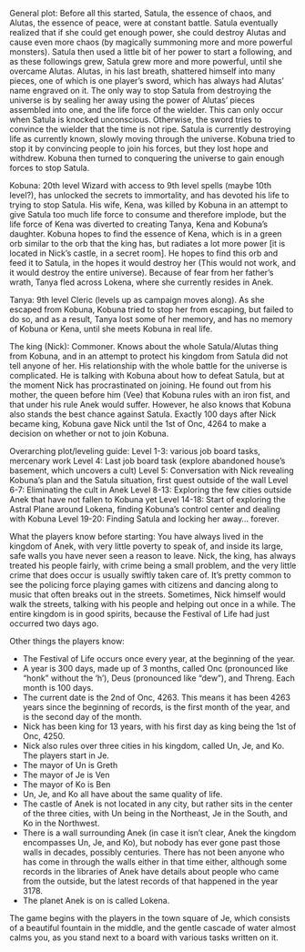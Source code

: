 General plot: Before all this started, Satula, the essence of chaos, and Alutas, the essence of peace, were at constant battle. Satula eventually realized that if she could get enough power, she could destroy Alutas and cause even more chaos (by magically summoning more and more powerful monsters). Satula then used a little bit of her power to start a following, and as these followings grew, Satula grew more and more powerful, until she overcame Alutas. Alutas, in his last breath, shattered himself into many pieces, one of which is one player’s sword, which has always had Alutas’ name engraved on it. The only way to stop Satula from destroying the universe is by sealing her away using the power of Alutas’ pieces assembled into one, and the life force of the wielder. This can only occur when Satula is knocked unconscious. Otherwise, the sword tries to convince the wielder that the time is not ripe. Satula is currently destroying life as currently known, slowly moving through the universe. Kobuna tried to stop it by convincing people to join his forces, but they lost hope and withdrew. Kobuna then turned to conquering the universe to gain enough forces to stop Satula.

Kobuna: 20th level Wizard with access to 9th level spells (maybe 10th level?), has unlocked the secrets to immortality, and has devoted his life to trying to stop Satula. His wife, Kena, was killed by Kobuna in an attempt to give Satula too much life force to consume and therefore implode, but the life force of Kena was diverted to creating Tanya, Kena and Kobuna’s daughter. Kobuna hopes to find the essence of Kena, which is in a green orb similar to the orb that the king has, but radiates a lot more power [it is located in Nick’s castle, in a secret room]. He hopes to find this orb and feed it to Satula, in the hopes it would destroy her (This would not work, and it would destroy the entire universe). Because of fear from her father’s wrath, Tanya fled across Lokena, where she currently resides in Anek.

Tanya: 9th level Cleric (levels up as campaign moves along). As she escaped from Kobuna, Kobuna tried to stop her from escaping, but failed to do so, and as a result, Tanya lost some of her memory, and has no memory of Kobuna or Kena, until she meets Kobuna in real life.

The king (Nick): Commoner. Knows about the whole Satula/Alutas thing from Kobuna, and in an attempt to protect his kingdom from Satula did not tell anyone of her. His relationship with the whole battle for the universe is complicated. He is talking with Kobuna about how to defeat Satula, but at the moment Nick has procrastinated on joining. He found out from his mother, the queen before him (Vee) that Kobuna rules with an iron fist, and that under his rule Anek would suffer. However, he also knows that Kobuna also stands the best chance against Satula. Exactly 100 days after Nick became king, Kobuna gave Nick until the 1st of Onc, 4264 to make a decision on whether or not to join Kobuna.

Overarching plot/leveling guide:
Level 1-3: various job board tasks, mercenary work
Level 4: Last job board task (explore abandoned house’s basement, which uncovers a cult)
Level 5: Conversation with Nick revealing Kobuna’s plan and the Satula situation, first quest outside of the wall
Level 6-7: Eliminating the cult in Anek
Level 8-13: Exploring the few cities outside Anek that have not fallen to Kobuna yet
Level 14-18: Start of exploring the Astral Plane around Lokena, finding Kobuna’s control center and dealing with Kobuna
Level 19-20: Finding Satula and locking her away… forever.

What the players know before starting: You have always lived in the kingdom of Anek, with very little poverty to speak of, and inside its large, safe walls you have never seen a reason to leave. Nick, the king, has always treated his people fairly, with crime being a small problem, and the very little crime that does occur is usually swiftly taken care of. It’s pretty common to see the policing force playing games with citizens and dancing along to music that often breaks out in the streets. Sometimes, Nick himself would walk the streets, talking with his people and helping out once in a while. The entire kingdom is in good spirits, because the Festival of Life had just occurred two days ago.

Other things the players know: 
- The Festival of Life occurs once every year, at the beginning of the year.
- A year is 300 days, made up of 3 months, called Onc (pronounced like “honk” without the ‘h’), Deus (pronounced like “dew”), and Threng. Each month is 100 days.
- The current date is the 2nd of Onc, 4263. This means it has been 4263 years since the beginning of records, is the first month of the year, and is the second day of the month.
- Nick has been king for 13 years, with his first day as king being the 1st of Onc, 4250.  
- Nick also rules over three cities in his kingdom, called Un, Je, and Ko. The players start in Je.
- The mayor of Un is Greth
- The mayor of Je is Ven
- The mayor of Ko is Ben
- Un, Je, and Ko all have about the same quality of life.
- The castle of Anek is not located in any city, but rather sits in the center of the three cities, with Un being in the Northeast, Je in the South, and Ko in the Northwest.
- There is a wall surrounding Anek (in case it isn’t clear, Anek the kingdom encompasses Un, Je, and Ko), but nobody has ever gone past those walls in decades, possibly centuries. There has not been anyone who has come in through the walls either in that time either, although some records in the libraries of Anek have details about people who came from the outside, but the latest records of that happened in the year 3178.
- The planet Anek is on is called Lokena.

The game begins with the players in the town square of Je, which consists of a beautiful fountain in the middle, and the gentle cascade of water almost calms you, as you stand next to a board with various tasks written on it.